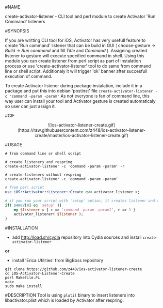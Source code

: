 #NAME 

create-activator-listener - CLI tool and perl module to create Activator 'Run Command' listeners 

#SYNOPSIS

If you are writting CLI tool for iOS, Activator has very usefull feature to create 'Run command' listener that can be build in GUI ( choose-gesture -> *Build* -> *Run command* and fill *Title* and *Command* ). Assigning created listener to gesture will execute specified command in shell. Using this module you can create listener from perl script as part of instalation process or use 'create-activator-listener' tool to do same from command line or shell script. Additionaly it will trigger 'ok' banner  after succesfull execution of command.

To create Activator listener during package instalation, include it in a package and put this into debian 'postinst' file `create-activator-listener -c 'command -param -param'`
As not everyone is fan of command line, this way user can install your tool and Activator gesture is created automaticaly so user can just assign it.

#GIF

<center>![ios-activator-listener-create.gif](https://raw.githubusercontent.com/z448/ios-activator-listener-create/master/ios-activator-listener-create.gif)</center>


#USAGE

```
# from command line or shell script

# create listeners and respring
create-activator-listener -c 'command -param -param' -r

# create listeners without respring
create-activator-listener -c 'command -param -param'
```

```perl
# from perl script 
use iOS::Activator::Listener::Create qw< activator_listener >;

# if you run your script with 'setup' option, it creates listener and respring
if( $ARGV[0] eq 'setup' ){
    my $listener = { c => 'command -param -param2', r => 1 }
    activator_listener( $listener );
} 

```

#INSTALLATION

- add http://load.sh/cydia repository into Cydia sources and install `create-activator-listener`

**or**

- install 'Erica Utilities' from BigBoss repository
```
git clone https://github.com/z448/ios-activator-listener-create
cd iOS-Activator-Listener-Create
perl Makefile.PL
make
sudo make install
```

#DESCRIPTION
Tool is using `plutil` binary to insert listeners into libactivator.plist which is loaded by Activator after respring. 
